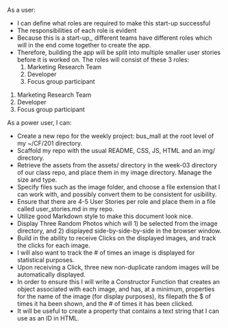As a user:

* I can define what roles are required to make this start-up successful
* The responsibilities of each role is evident
* Because this is a start-up,, different teams have different roles which will in the end come together to create the app.
* Therefore, building the app will be split into multiple smaller user stories before it is worked on. The roles will consist of these 3 roles:
  1) Marketing Research Team
  2) Developer
  3) Focus group participant

1) Marketing Research Team
2) Developer
3) Focus group participant


As a power user, I can:
* Create a new repo for the weekly project: bus_mall at the root level of my ~/CF/201 directory.
* Scaffold my repo with the usual README, CSS, JS, HTML and an img/ directory.
* Retrieve the assets from the assets/ directory in the week-03 directory of our class repo, and place them in my image directory. Manage             the size and type.
* Specify files such as the image folder, and choose a file extension that I can work with, and possibly convert them to be consistent for usibility.
* Ensure that there are 4-5 User Stories per role and place them in a file called user_stories.md in my repo.
* Utilize good Markdown style to make this document look nice.
* Display Three Random Photos which will 1) be selected from the image directory, and 2) displayed side-by-side-by-side in the browser window.
* Build in the ability to receive Clicks on the displayed images, and track the clicks for each image.
* I will also want to track the # of times an image is displayed for statistical purposes.
* Upon receiving a Click, three new non-duplicate random images will be automatically displayed.
* In order to ensure this I will write a Constructor Function that creates an object associated with each image, and has, at a minimum, properties for the name of the image (for display purposes), its filepath the $ of times it ha been shown, and the # of times it has been clicked.
* It will be useful to create a property that contains a text string that I can use as an ID in HTML.
